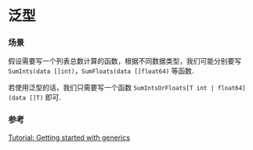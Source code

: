 泛型
=====

### 场景

假设需要写一个列表总数计算的函数，根据不同数据类型，我们可能分别要写 `SumInts(data []int)`，`SumFloats(data []float64)` 等函数.

若使用泛型的话，我们只需要写一个函数 `SumIntsOrFloats[T int | float64](data []T)` 即可.

### 参考
[Tutorial: Getting started with generics](https://go.dev/doc/tutorial/generics)
